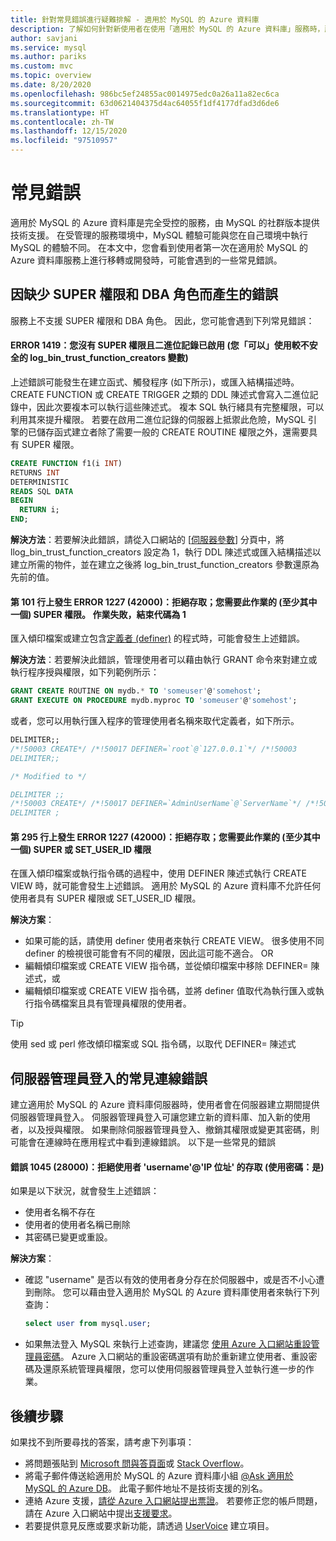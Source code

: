 ```yaml
---
title: 針對常見錯誤進行疑難排解 - 適用於 MySQL 的 Azure 資料庫
description: 了解如何針對新使用者在使用「適用於 MySQL 的 Azure 資料庫」服務時，所遇到的常見移轉錯誤進行疑難排解
author: savjani
ms.service: mysql
ms.author: pariks
ms.custom: mvc
ms.topic: overview
ms.date: 8/20/2020
ms.openlocfilehash: 986bc5ef24855ac0014975edc0a26a11a82ec6ca
ms.sourcegitcommit: 63d0621404375d4ac64055f1df4177dfad3d6de6
ms.translationtype: HT
ms.contentlocale: zh-TW
ms.lasthandoff: 12/15/2020
ms.locfileid: "97510957"
---
```

# <a name="common-errors"></a>常見錯誤

適用於 MySQL 的 Azure 資料庫是完全受控的服務，由 MySQL 的社群版本提供技術支援。 在受管理的服務環境中，MySQL 體驗可能與您在自己環境中執行 MySQL 的體驗不同。 在本文中，您會看到使用者第一次在適用於 MySQL 的 Azure 資料庫服務上進行移轉或開發時，可能會遇到的一些常見錯誤。

## <a name="errors-due-to-lack-of-super-privilege-and-dba-role"></a>因缺少 SUPER 權限和 DBA 角色而產生的錯誤

服務上不支援 SUPER 權限和 DBA 角色。 因此，您可能會遇到下列常見錯誤：

#### <a name="error-1419-you-do-not-have-the-super-privilege-and-binary-logging-is-enabled-you-might-want-to-use-the-less-safe-log_bin_trust_function_creators-variable"></a>ERROR 1419：您沒有 SUPER 權限且二進位記錄已啟用 (您「可以」使用較不安全的 log_bin_trust_function_creators 變數)

上述錯誤可能發生在建立函式、觸發程序 (如下所示)，或匯入結構描述時。 CREATE FUNCTION 或 CREATE TRIGGER 之類的 DDL 陳述式會寫入二進位記錄中，因此次要複本可以執行這些陳述式。 複本 SQL 執行緒具有完整權限，可以利用其來提升權限。 若要在啟用二進位記錄的伺服器上抵禦此危險，MySQL 引擎的已儲存函式建立者除了需要一般的 CREATE ROUTINE 權限之外，還需要具有 SUPER 權限。 

```sql
CREATE FUNCTION f1(i INT)
RETURNS INT
DETERMINISTIC
READS SQL DATA
BEGIN
  RETURN i;
END;
```

**解決方法**：若要解決此錯誤，請從入口網站的 [[伺服器參數](howto-server-parameters.md)] 分頁中，將 llog_bin_trust_function_creators 設定為 1，執行 DDL 陳述式或匯入結構描述以建立所需的物件，並在建立之後將 log_bin_trust_function_creators 參數還原為先前的值。

#### <a name="error-1227-42000-at-line-101-access-denied-you-need-at-least-one-of-the-super-privileges-for-this-operation-operation-failed-with-exitcode-1"></a>第 101 行上發生 ERROR 1227 (42000)：拒絕存取；您需要此作業的 (至少其中一個) SUPER 權限。 作業失敗，結束代碼為 1

匯入傾印檔案或建立包含[定義者 (definer)](https://dev.mysql.com/doc/refman/5.7/en/create-procedure.html) 的程式時，可能會發生上述錯誤。 

**解決方法**：若要解決此錯誤，管理使用者可以藉由執行 GRANT 命令來對建立或執行程序授與權限，如下列範例所示：

```sql
GRANT CREATE ROUTINE ON mydb.* TO 'someuser'@'somehost';
GRANT EXECUTE ON PROCEDURE mydb.myproc TO 'someuser'@'somehost';
```
或者，您可以用執行匯入程序的管理使用者名稱來取代定義者，如下所示。

```sql
DELIMITER;;
/*!50003 CREATE*/ /*!50017 DEFINER=`root`@`127.0.0.1`*/ /*!50003
DELIMITER;;

/* Modified to */

DELIMITER ;;
/*!50003 CREATE*/ /*!50017 DEFINER=`AdminUserName`@`ServerName`*/ /*!50003
DELIMITER ;
```
#### <a name="error-1227-42000-at-line-295-access-denied-you-need-at-least-one-of-the-super-or-set_user_id-privileges-for-this-operation"></a>第 295 行上發生 ERROR 1227 (42000)：拒絕存取；您需要此作業的 (至少其中一個) SUPER 或 SET_USER_ID 權限

在匯入傾印檔案或執行指令碼的過程中，使用 DEFINER 陳述式執行 CREATE VIEW 時，就可能會發生上述錯誤。 適用於 MySQL 的 Azure 資料庫不允許任何使用者具有 SUPER 權限或 SET_USER_ID 權限。 

**解決方案**： 
* 如果可能的話，請使用 definer 使用者來執行 CREATE VIEW。 很多使用不同 definer 的檢視很可能會有不同的權限，因此這可能不適合。  OR
* 編輯傾印檔案或 CREATE VIEW 指令碼，並從傾印檔案中移除 DEFINER= 陳述式，或 
* 編輯傾印檔案或 CREATE VIEW 指令碼，並將 definer 值取代為執行匯入或執行指令碼檔案且具有管理員權限的使用者。

> [!Tip] 
> 使用 sed 或 perl 修改傾印檔案或 SQL 指令碼，以取代 DEFINER= 陳述式

## <a name="common-connection-errors-for-server-admin-login"></a>伺服器管理員登入的常見連線錯誤

建立適用於 MySQL 的 Azure 資料庫伺服器時，使用者會在伺服器建立期間提供伺服器管理員登入。 伺服器管理員登入可讓您建立新的資料庫、加入新的使用者，以及授與權限。 如果刪除伺服器管理員登入、撤銷其權限或變更其密碼，則可能會在連線時在應用程式中看到連線錯誤。 以下是一些常見的錯誤

#### <a name="error-1045-28000-access-denied-for-user-usernameip-address-using-password-yes"></a>錯誤 1045 (28000)：拒絕使用者 'username'@'IP 位址' 的存取 (使用密碼：是)

如果是以下狀況，就會發生上述錯誤：

* 使用者名稱不存在
* 使用者的使用者名稱已刪除
* 其密碼已變更或重設。

**解決方案**： 
* 確認 "username" 是否以有效的使用者身分存在於伺服器中，或是否不小心遭到刪除。 您可以藉由登入適用於 MySQL 的 Azure 資料庫使用者來執行下列查詢：
  ```sql
  select user from mysql.user;
  ```
* 如果無法登入 MySQL 來執行上述查詢，建議您 [使用 Azure 入口網站重設管理員密碼](howto-create-manage-server-portal.md)。 Azure 入口網站的重設密碼選項有助於重新建立使用者、重設密碼及還原系統管理員權限，您可以使用伺服器管理員登入並執行進一步的作業。

## <a name="next-steps"></a>後續步驟
如果找不到所要尋找的答案，請考慮下列事項：

- 將問題張貼到 [Microsoft 問與答頁面](/answers/topics/azure-database-mysql.html)或 [Stack Overflow](https://stackoverflow.com/questions/tagged/azure-database-mysql)。
- 將電子郵件傳送給適用於 MySQL 的 Azure 資料庫小組 [@Ask 適用於 MySQL 的 Azure DB](mailto:AskAzureDBforMySQL@service.microsoft.com)。 此電子郵件地址不是技術支援的別名。
- 連絡 Azure 支援，[請從 Azure 入口網站提出票證](https://portal.azure.com/?#blade/Microsoft_Azure_Support/HelpAndSupportBlade)。 若要修正您的帳戶問題，請在 Azure 入口網站中提出[支援要求](https://ms.portal.azure.com/#blade/Microsoft_Azure_Support/HelpAndSupportBlade/newsupportrequest)。
- 若要提供意見反應或要求新功能，請透過 [UserVoice](https://feedback.azure.com/forums/597982-azure-database-for-mysql) 建立項目。
